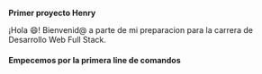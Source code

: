 <b>Primer proyecto Henry</b>

¡Hola 😄! Bienvenid@ a parte de mi preparacion para la carrera de Desarrollo Web Full Stack.


<h4>Empecemos por la primera line de comandos</h4>

